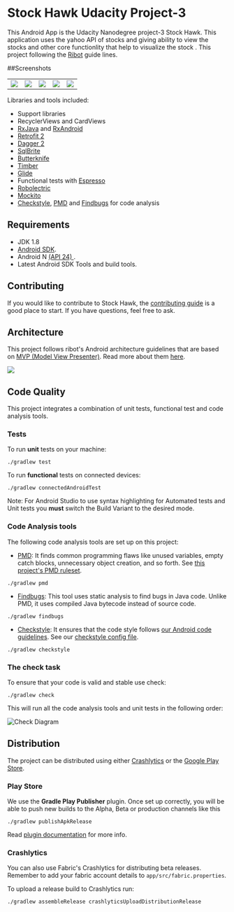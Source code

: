 # Stock Hawk Udacity Project-3

This Android App is the Udacity Nanodegree project-3 Stock Hawk. This application uses the yahoo API of stocks and giving ability to view the stocks and other core  functionlity that help to visualize the stock . This project following the [Ribot](https://github.com/ribot/android-guidelines) guide lines.

##Screenshots
<table>
  <tr>
    <td><img src="https://raw.githubusercontent.com/therajanmaurya/Stock-Hawk/master/screenshots/s1.png"></td>
    <td><img src="https://raw.githubusercontent.com/therajanmaurya/Stock-Hawk/master/screenshots/s2.png"></td>
    <td><img src="https://raw.githubusercontent.com/therajanmaurya/Stock-Hawk/master/screenshots/s3.png"></td>
    <td><img src="https://raw.githubusercontent.com/therajanmaurya/Stock-Hawk/master/screenshots/s5.png"></td>
    <td><img src="https://raw.githubusercontent.com/therajanmaurya/Stock-Hawk/master/screenshots/s4.png"></td>
  </tr>
</table>

Libraries and tools included:

- Support libraries
- RecyclerViews and CardViews 
- [RxJava](https://github.com/ReactiveX/RxJava) and [RxAndroid](https://github.com/ReactiveX/RxAndroid) 
- [Retrofit 2](http://square.github.io/retrofit/)
- [Dagger 2](http://google.github.io/dagger/)
- [SqlBrite](https://github.com/square/sqlbrite)
- [Butterknife](https://github.com/JakeWharton/butterknife)
- [Timber](https://github.com/JakeWharton/timber)
- [Glide](https://github.com/bumptech/glide)
- Functional tests with [Espresso](https://google.github.io/android-testing-support-library/docs/espresso/index.html)
- [Robolectric](http://robolectric.org/)
- [Mockito](http://mockito.org/)
- [Checkstyle](http://checkstyle.sourceforge.net/), [PMD](https://pmd.github.io/) and [Findbugs](http://findbugs.sourceforge.net/) for code analysis

## Requirements

- JDK 1.8
- [Android SDK](http://developer.android.com/sdk/index.html).
- Android N [(API 24) ](http://developer.android.com/tools/revisions/platforms.html).
- Latest Android SDK Tools and build tools.

## Contributing

If you would like to contribute to Stock Hawk, the [contributing guide](https://github.com/therajanmaurya/Stock-Hawk/blob/master/CONTRIBUTING.md) is a good place to start. If you have questions, feel free to ask.

## Architecture

This project follows ribot's Android architecture guidelines that are based on [MVP (Model View Presenter)](https://en.wikipedia.org/wiki/Model%E2%80%93view%E2%80%93presenter). Read more about them [here](https://github.com/ribot/android-guidelines/blob/master/architecture_guidelines/android_architecture.md). 

![](https://github.com/ribot/android-guidelines/raw/master/architecture_guidelines/architecture_diagram.png)

## Code Quality

This project integrates a combination of unit tests, functional test and code analysis tools. 

### Tests

To run **unit** tests on your machine:

``` 
./gradlew test
``` 

To run **functional** tests on connected devices:

``` 
./gradlew connectedAndroidTest
``` 

Note: For Android Studio to use syntax highlighting for Automated tests and Unit tests you **must** switch the Build Variant to the desired mode.

### Code Analysis tools 

The following code analysis tools are set up on this project:

* [PMD](https://pmd.github.io/): It finds common programming flaws like unused variables, empty catch blocks, unnecessary object creation, and so forth. See [this project's PMD ruleset](config/quality/pmd/pmd-ruleset.xml).

``` 
./gradlew pmd
```

* [Findbugs](http://findbugs.sourceforge.net/): This tool uses static analysis to find bugs in Java code. Unlike PMD, it uses compiled Java bytecode instead of source code.

```
./gradlew findbugs
```

* [Checkstyle](http://checkstyle.sourceforge.net/): It ensures that the code style follows [our Android code guidelines](https://github.com/ribot/android-guidelines/blob/master/project_and_code_guidelines.md#2-code-guidelines). See our [checkstyle config file](config/quality/checkstyle/checkstyle-config.xml).

```
./gradlew checkstyle
```

### The check task

To ensure that your code is valid and stable use check: 

```
./gradlew check
```

This will run all the code analysis tools and unit tests in the following order:

![Check Diagram](images/check-task-diagram.png)
 
## Distribution

The project can be distributed using either [Crashlytics](http://support.crashlytics.com/knowledgebase/articles/388925-beta-distributions-with-gradle) or the [Google Play Store](https://github.com/Triple-T/gradle-play-publisher).

### Play Store

We use the __Gradle Play Publisher__ plugin. Once set up correctly, you will be able to push new builds to
the Alpha, Beta or production channels like this

```
./gradlew publishApkRelease
```
Read [plugin documentation](https://github.com/Triple-T/gradle-play-publisher) for more info.

### Crashlytics

You can also use Fabric's Crashlytics for distributing beta releases. Remember to add your fabric
account details to `app/src/fabric.properties`.

To upload a release build to Crashlytics run:

```
./gradlew assembleRelease crashlyticsUploadDistributionRelease
```

